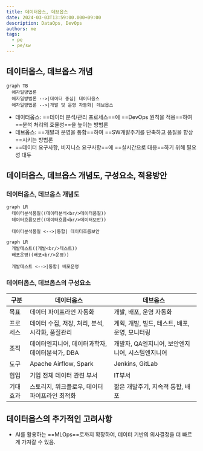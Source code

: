```yaml
---
title: 데이터옵스, 데브옵스
date: 2024-03-03T13:59:00.000+09:00
description: DataOps, DevOps
authors: me
tags:
  - pe
  - pe/sw
---
```


## 데이터옵스, 데브옵스 개념

```mermaid
graph TB
  애자일방법론
  애자일방법론 -->|데이터 중심| 데이터옵스
  애자일방법론 -->|개발 및 운영 자동화| 데브옵스
```

- 데이터옵스: ==데이터 분석/관리 프로세스==에 ==DevOps 원칙을 적용==하여 ==분석 처리의 효율성==을 높이는 방법론
- 데브옵스: ==개발과 운영을 통합==하여 ==SW개발주기를 단축하고 품질을 향상==시키는 방법론
- ==데이터 요구사항, 비지니스 요구사항==에 ==실시간으로 대응==하기 위해 필요성 대두

## 데이터옵스, 데브옵스 개념도, 구성요소, 적용방안

### 데이터옵스, 데브옵스 개념도

```mermaid
graph LR
  데이터분석품질((데이터분석<br/>데이터품질))
  데이터흐름보안((데이터흐름<br/>데이터보안))

  데이터분석품질 <-->|통합| 데이터흐름보안
```

```mermaid
graph LR
  개발테스트((개발<br/>테스트))
  배포운영((배포<br/>운영))

  개발테스트 <-->|통합| 배포운영
```

### 데이터옵스, 데브옵스의 구성요소

| 구분 | 데이터옵스 | 데브옵스 |
| --- | --- | --- |
| 목표 | 데이터 파이프라인 자동화 | 개발, 배포, 운영 자동화 |
| 프로세스 | 데이터 수집, 저장, 처리, 분석, 시각화, 품질관리 | 계획, 개발, 빌드, 테스트, 배포, 운영, 모니터링 |
| 조직 | 데이터엔지니어, 데이터과학자, 데이터분석가, DBA | 개발자, QA엔지니어, 보안엔지니어, 시스템엔지니어 |
| 도구 | Apache Airflow, Spark | Jenkins, GitLab |
| 협업 | 기업 전체 데이터 관련 부서 | IT부서 |
| 기대효과 | 스토리지, 워크플로우, 데이터파이프라인 최적화 | 짧은 개발주기, 지속적 통합, 배포 |

## 데이터옵스의 추가적인 고려사항

- AI를 활용하는 ==MLOps==로까지 확장하여, 데이터 기반의 의사결정을 더 빠르게 가져갈 수 있음.
